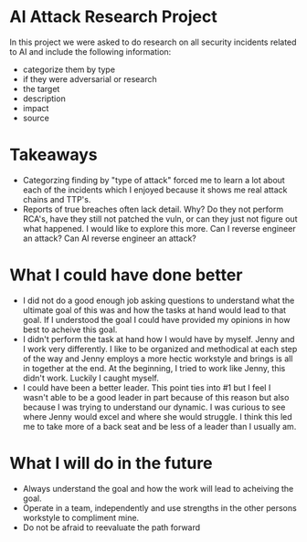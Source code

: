 # AI Attack Research Project
In this project we were asked to do research on all security incidents related to AI and include the following information:
- categorize them by type
- if they were adversarial or research
- the target
- description
- impact
- source

# Takeaways
- Categorzing finding by "type of attack" forced me to learn a lot about each of the incidents which I enjoyed because it shows me real attack chains and TTP's.
- Reports of true breaches often lack detail. Why? Do they not perform RCA's, have they still not patched the vuln, or can they just not figure out what happened. I would like to explore this more. Can I reverse engineer an attack? Can AI reverse engineer an attack?

# What I could have done better
- I did not do a good enough job asking questions to understand what the ultimate goal of this was and how the tasks at hand would lead to that goal. If I understood the goal I could have provided my opinions in how best to acheive this goal.
- I didn't perform the task at hand how I would have by myself. Jenny and I work very differently. I like to be organized and methodical at each step of the way and Jenny employs a more hectic workstyle and brings is all in together at the end. At the beginning, I tried to work like Jenny, this didn't work. Luckily I caught myself.
- I could have been a better leader. This point ties into #1 but I feel I wasn't able to be a good leader in part because of this reason but also because I was trying to understand our dynamic. I was curious to see where Jenny would excel and where she would struggle. I think this led me to take more of a back seat and be less of a leader than I usually am.

# What I will do in the future
- Always understand the goal and how the work will lead to acheiving the goal.
- Operate in a team, independently and use strengths in the other persons workstyle to compliment mine.
- Do not be afraid to reevaluate the path forward
